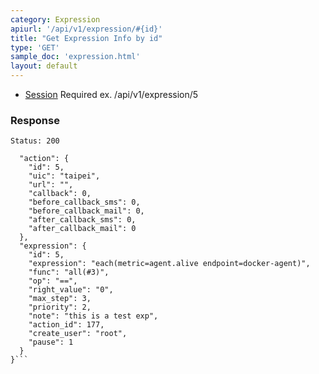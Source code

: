 ```yaml
---
category: Expression
apiurl: '/api/v1/expression/#{id}'
title: "Get Expression Info by id"
type: 'GET'
sample_doc: 'expression.html'
layout: default
---
```


* [Session](#/authentication) Required
ex. /api/v1/expression/5


### Response

```Status: 200```
```{
  "action": {
    "id": 5,
    "uic": "taipei",
    "url": "",
    "callback": 0,
    "before_callback_sms": 0,
    "before_callback_mail": 0,
    "after_callback_sms": 0,
    "after_callback_mail": 0
  },
  "expression": {
    "id": 5,
    "expression": "each(metric=agent.alive endpoint=docker-agent)",
    "func": "all(#3)",
    "op": "==",
    "right_value": "0",
    "max_step": 3,
    "priority": 2,
    "note": "this is a test exp",
    "action_id": 177,
    "create_user": "root",
    "pause": 1
  }
}```
